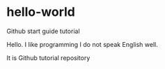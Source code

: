# hello-world
Github start guide tutorial

Hello.
I like programming
I do not speak English well.

It is Github tutorial repository
